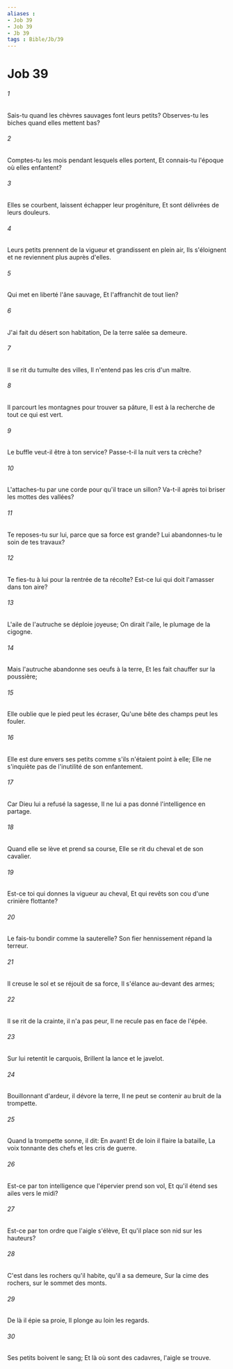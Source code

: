 ```yaml
---
aliases : 
- Job 39
- Job 39
- Jb 39
tags : Bible/Jb/39
---
```


# Job 39

###### 1
Sais-tu quand les chèvres sauvages font leurs petits? Observes-tu les biches quand elles mettent bas?
###### 2
Comptes-tu les mois pendant lesquels elles portent, Et connais-tu l'époque où elles enfantent?
###### 3
Elles se courbent, laissent échapper leur progéniture, Et sont délivrées de leurs douleurs.
###### 4
Leurs petits prennent de la vigueur et grandissent en plein air, Ils s'éloignent et ne reviennent plus auprès d'elles.
###### 5
Qui met en liberté l'âne sauvage, Et l'affranchit de tout lien?
###### 6
J'ai fait du désert son habitation, De la terre salée sa demeure.
###### 7
Il se rit du tumulte des villes, Il n'entend pas les cris d'un maître.
###### 8
Il parcourt les montagnes pour trouver sa pâture, Il est à la recherche de tout ce qui est vert.
###### 9
Le buffle veut-il être à ton service? Passe-t-il la nuit vers ta crèche?
###### 10
L'attaches-tu par une corde pour qu'il trace un sillon? Va-t-il après toi briser les mottes des vallées?
###### 11
Te reposes-tu sur lui, parce que sa force est grande? Lui abandonnes-tu le soin de tes travaux?
###### 12
Te fies-tu à lui pour la rentrée de ta récolte? Est-ce lui qui doit l'amasser dans ton aire?
###### 13
L'aile de l'autruche se déploie joyeuse; On dirait l'aile, le plumage de la cigogne.
###### 14
Mais l'autruche abandonne ses oeufs à la terre, Et les fait chauffer sur la poussière;
###### 15
Elle oublie que le pied peut les écraser, Qu'une bête des champs peut les fouler.
###### 16
Elle est dure envers ses petits comme s'ils n'étaient point à elle; Elle ne s'inquiète pas de l'inutilité de son enfantement.
###### 17
Car Dieu lui a refusé la sagesse, Il ne lui a pas donné l'intelligence en partage.
###### 18
Quand elle se lève et prend sa course, Elle se rit du cheval et de son cavalier.
###### 19
Est-ce toi qui donnes la vigueur au cheval, Et qui revêts son cou d'une crinière flottante?
###### 20
Le fais-tu bondir comme la sauterelle? Son fier hennissement répand la terreur.
###### 21
Il creuse le sol et se réjouit de sa force, Il s'élance au-devant des armes;
###### 22
Il se rit de la crainte, il n'a pas peur, Il ne recule pas en face de l'épée.
###### 23
Sur lui retentit le carquois, Brillent la lance et le javelot.
###### 24
Bouillonnant d'ardeur, il dévore la terre, Il ne peut se contenir au bruit de la trompette.
###### 25
Quand la trompette sonne, il dit: En avant! Et de loin il flaire la bataille, La voix tonnante des chefs et les cris de guerre.
###### 26
Est-ce par ton intelligence que l'épervier prend son vol, Et qu'il étend ses ailes vers le midi?
###### 27
Est-ce par ton ordre que l'aigle s'élève, Et qu'il place son nid sur les hauteurs?
###### 28
C'est dans les rochers qu'il habite, qu'il a sa demeure, Sur la cime des rochers, sur le sommet des monts.
###### 29
De là il épie sa proie, Il plonge au loin les regards.
###### 30
Ses petits boivent le sang; Et là où sont des cadavres, l'aigle se trouve.
